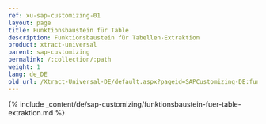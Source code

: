 ```yaml
---
ref: xu-sap-customizing-01
layout: page
title: Funktionsbaustein für Table
description: Funktionsbaustein für Tabellen-Extraktion
product: xtract-universal
parent: sap-customizing
permalink: /:collection/:path
weight: 1
lang: de_DE
old_url: /Xtract-Universal-DE/default.aspx?pageid=SAPCustomizing-DE:funktionsbaustein-fuer-table-komprimierung	
---
```


{% include _content/de/sap-customizing/funktionsbaustein-fuer-table-extraktion.md  %}